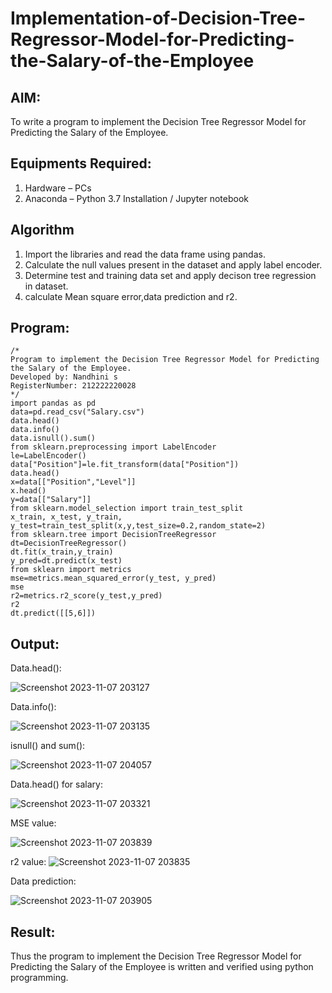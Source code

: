 # Implementation-of-Decision-Tree-Regressor-Model-for-Predicting-the-Salary-of-the-Employee

## AIM:
To write a program to implement the Decision Tree Regressor Model for Predicting the Salary of the Employee.

## Equipments Required:
1. Hardware – PCs
2. Anaconda – Python 3.7 Installation / Jupyter notebook

## Algorithm
1. Import the libraries and read the data frame using pandas.
2. Calculate the null values present in the dataset and apply label encoder. 
3. Determine test and training data set and apply decison tree regression in dataset.
4. calculate Mean square error,data prediction and r2.


## Program:
```
/*
Program to implement the Decision Tree Regressor Model for Predicting the Salary of the Employee.
Developed by: Nandhini s
RegisterNumber: 212222220028 
*/
import pandas as pd
data=pd.read_csv("Salary.csv")
data.head()
data.info()
data.isnull().sum()
from sklearn.preprocessing import LabelEncoder
le=LabelEncoder()
data["Position"]=le.fit_transform(data["Position"])
data.head()
x=data[["Position","Level"]]
x.head()
y=data[["Salary"]]
from sklearn.model_selection import train_test_split
x_train, x_test, y_train, y_test=train_test_split(x,y,test_size=0.2,random_state=2)
from sklearn.tree import DecisionTreeRegressor
dt=DecisionTreeRegressor()
dt.fit(x_train,y_train)
y_pred=dt.predict(x_test)
from sklearn import metrics
mse=metrics.mean_squared_error(y_test, y_pred)
mse
r2=metrics.r2_score(y_test,y_pred)
r2
dt.predict([[5,6]])
```

## Output:
Data.head():

![Screenshot 2023-11-07 203127](https://github.com/nandhu6523/Implementation-of-Decision-Tree-Regressor-Model-for-Predicting-the-Salary-of-the-Employee/assets/123856724/59296cf9-810d-4bba-bdcf-68f839abd105)

Data.info():


   ![Screenshot 2023-11-07 203135](https://github.com/nandhu6523/Implementation-of-Decision-Tree-Regressor-Model-for-Predicting-the-Salary-of-the-Employee/assets/123856724/4c2d95f4-7a1f-4ec8-af73-f8a88bd0da09)

isnull() and sum():

![Screenshot 2023-11-07 204057](https://github.com/nandhu6523/Implementation-of-Decision-Tree-Regressor-Model-for-Predicting-the-Salary-of-the-Employee/assets/123856724/7c757e87-e9e7-41bb-8494-eb2c17e2c4b4)

Data.head() for salary:

![Screenshot 2023-11-07 203321](https://github.com/nandhu6523/Implementation-of-Decision-Tree-Regressor-Model-for-Predicting-the-Salary-of-the-Employee/assets/123856724/5bfd2c23-f863-4d0f-b9f6-02d0f49883e2)

MSE value:
 
![Screenshot 2023-11-07 203839](https://github.com/nandhu6523/Implementation-of-Decision-Tree-Regressor-Model-for-Predicting-the-Salary-of-the-Employee/assets/123856724/5165d2c1-5f54-41d4-8130-552c1c88e4a9)
 
r2 value:
 ![Screenshot 2023-11-07 203835](https://github.com/nandhu6523/Implementation-of-Decision-Tree-Regressor-Model-for-Predicting-the-Salary-of-the-Employee/assets/123856724/52857809-e98f-4d17-b610-8f7fac527efc)


Data prediction:

![Screenshot 2023-11-07 203905](https://github.com/nandhu6523/Implementation-of-Decision-Tree-Regressor-Model-for-Predicting-the-Salary-of-the-Employee/assets/123856724/ed825842-b689-4c24-97c8-a5e739023e9f)

## Result:
Thus the program to implement the Decision Tree Regressor Model for Predicting the Salary of the Employee is written and verified using python programming.
